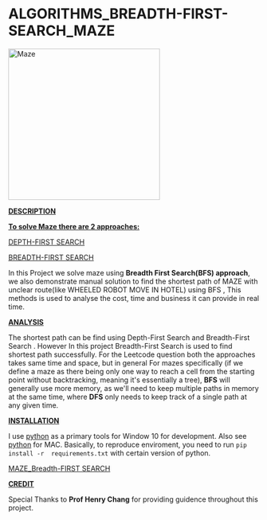 # ALGORITHMS_BREADTH-FIRST-SEARCH_MAZE
<img width="304" alt="Maze" src="https://user-images.githubusercontent.com/109574120/180377033-f3ed310c-8e9b-4666-bb9e-087da9af7393.png">

<ins>**DESCRIPTION**</ins>

<ins>**To solve Maze there are 2 approaches:**</ins>

[DEPTH-FIRST SEARCH](https://youtu.be/W9F8fDQj7Ok)

[BREADTH-FIRST SEARCH](https://youtu.be/hettiSrJjM4)


In this Project we solve maze using **Breadth First Search(BFS) approach**, we also demonstrate manual solution to find the shortest path of MAZE  with unclear route(like WHEELED ROBOT MOVE IN HOTEL) using BFS , This methods is used to analyse the cost, time and business it can provide in real time.






<ins>**ANALYSIS**</ins>

The shortest path can be find using Depth-First Search and Breadth-First Search . However In this project  Breadth-First Search is used to find shortest path successfully. For the Leetcode question both the approaches takes same time and space, but in general For mazes specifically (if we define a maze as there being only one way to reach a cell from the starting point without backtracking, meaning it's essentially a tree), **BFS** will generally use more memory, as we'll need to keep multiple paths in memory at the same time, where **DFS** only needs to keep track of a single path at any given time.





<ins>**INSTALLATION**</ins>

I use [python](https://realpython.com/installing-python/) as a primary tools for Window 10 for 
development. Also see [python](https://www.freecodecamp.org/news/python-version-on-mac-update/) for MAC.
Basically, to reproduce enviroment, you need to run `pip install -r 
requirements.txt` with certain version of python.


[MAZE_Breadth-FIRST SEARCH](https://youtu.be/0c5bE5kU5QI)




<ins>**CREDIT**</ins>

Special Thanks to **Prof Henry Chang** for providing guidence throughout this project.
